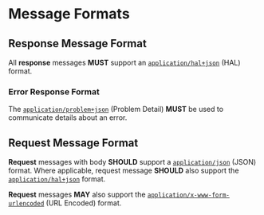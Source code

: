 # Message Formats

## Response Message Format
All **response** messages **MUST** support an [`application/hal+json`](http://stateless.co/hal_specification.html) (HAL) format.

### Error Response Format
The [`application/problem+json`](https://tools.ietf.org/html/rfc7807) (Problem Detail) **MUST** be used to communicate details about an error.

## Request Message Format
**Request** messages with body **SHOULD** support a [`application/json`](http://www.json.org) (JSON) format. Where applicable, request message **SHOULD** also support the [`application/hal+json`](http://stateless.co/hal_specification.html) format.

**Request** messages **MAY** also support the [`application/x-www-form-urlencoded`](https://tools.ietf.org/html/rfc1866#section-8.2.1) (URL Encoded) format.


